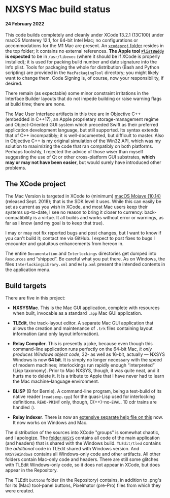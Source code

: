 # NXSYS Mac build status
#### 24 February 2022

This code builds completely and cleanly under XCode 13.2.1 (13C100) under macOS Monterey 12.1, for 64-bit Intel Mac; no configurations or accommodations for the M1 Mac are present. An [`xcodeproj` folder](https://github.com/BernardGreenberg/NXSYS/tree/master/NXSYSMac.xcodeproj) resides in the top folder; it contains no external references. **The Apple tool [`PlistBuddy`](https://www.marcosantadev.com/manage-plist-files-plistbuddy/) is expected** to be in `/usr/libexec` (where it should be if XCode is properly installed); it is used for packing build number and date signature into the Info plist.  Tools for packaging the whole for distribution (Bash and Python scripting) are provided in the `MacPackagingTool` directory; you might likely want to change them.  Code Signing is, of course, now your responsibility, if desired.

There remain (as expectable) some minor constraint irritations in the Interface Builder layouts that do not impede building or raise warning flags at build time; there are none.

The Mac User Interface artifacts in this tree are in Objective C++ (embedded in C++17), an Apple proprietary storage-management regime and Object-Oriented GUI system which preceded Swift as their   preferred application development language, but still supported. Its syntax extends that of C++ incompatibly; it is well-documented, but difficult to master.  Also in Objective C++ is my original simulation of the Win32 API, which was my solution to maximizing the code that ran compatibly on both platforms.  Perhaps foolishly, I rejected the advice of those wiser than myself suggesting the use of Qt or other cross-platform GUI substrates, **which may or may not have been easier**, but would surely have introduced other problems.

## The XCode project

The Mac Version is targeted in XCode to (minimum) [macOS Mojave (10.14)](https://en.wikipedia.org/wiki/MacOS_Mojave) (released Sept. 2018); that is the SDK level it uses.   While this can easily be set as current as you wish in XCode, and most Mac users keep their systems up-to-date, I see no reason to bring it closer to currency: back-compatibility is a virtue. 
It all builds and works without error or warnings, as far as I know (and my goal is to keep that true).

I may or may not fix reported bugs and post changes, but I want to know if you can't build it; contact me via GitHub. I expect to post fixes to bugs I encounter and gratuitous enhancements from hereon in.

The entire `Documentation` and `Interlockings` directories get dumped into `Resources` and “shipped”. Be careful what you put there.  As on Windows, the files `InterlockingLibrary.xml` and `Help.xml` present the intended contents in the application menu.

## Build targets

There are five in this project:

- **NXSYSMac**. This is the Mac GUI application, complete with resources when built, invocable as a standard `.app` Mac GUI application.

- **TLEdit**, the track-layout editor.  A separate Mac GUI application that allows the creation and maintenance of `.trk` files containing layout information (and only layout information).

- **Relay Compiler**. This is presently a joke, because even though this command-line application runs perfectly on the 64-bit Mac, *it only produces Windows object code*, 32- as well as 16-bit, actually — NXSYS Windows is now **64 bit**.  It is simply no longer necessary with the speed of modern machines; interlockings run rapidly enough “interpreted” (Lisp taxonomy).  Prior to Mac NXSYS, though, it was quite neat, and it hurts me to delete it. It is a tribute to Apple that I have never had to learn the Mac machine-language environment.

- **BLISP** (B for Bernie).  A command-line program, being a test-build of its native reader (`readsexp.cpp`) for the quasi-Lisp used for interlocking definitions.  `READ-PRINT` only, though, C(++)-no-`EVAL`. 10 cdr trains are handled :).

- **Relay Indexer**. There is now an [extensive separate help file on this](https://github.com/BernardGreenberg/NXSYS/blob/master/Relay%20Index/RelayIndex.md) now. It now works on Windows and Mac.

The distribution of the sources into XCode "groups" is somewhat chaotic, and I apologize.  The [folder `NXSYS`](https://github.com/BernardGreenberg/NXSYS/tree/master/NXSYS) contains all code of the main application (and headers) that is shared with the Windows build.  `TLEdit/tled` contains the *additional* code in TLEdit shared with Windows version. And `NXSYSWindows` contains all Windows-only code and other artifacts.  All other folders contain Mac-only code and headers.  There are still some glitches with TLEdit Windows-only code, so it does not appear in XCode, but does appear in the Repository.

The TLEdit `buttons` folder (in the Repository) contains, in addition to .png's for its (Mac) tool-panel buttons, Pixelmator (pre-Pro) files from which they were created.

